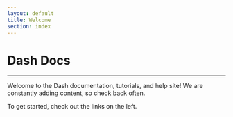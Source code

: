 ```yaml
---
layout: default
title: Welcome
section: index
---
```

# Dash Docs
---

Welcome to the Dash documentation, tutorials, and help site! We are constantly adding content, so check back often.

To get started, check out the links on the left.
